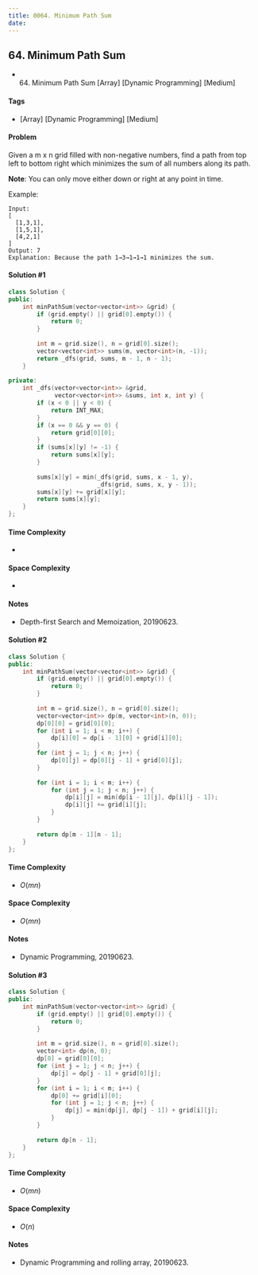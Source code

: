 ```yaml
---
title: 0064. Minimum Path Sum
date: 
---
```


## 64. Minimum Path Sum
- 64. Minimum Path Sum [Array] [Dynamic Programming] [Medium]

#### Tags
- [Array] [Dynamic Programming] [Medium]

#### Problem
Given a m x n grid filled with non-negative numbers, find a path from top left to bottom right which minimizes the sum of all numbers along its path.

**Note**: You can only move either down or right at any point in time.

Example:

    Input:
    [
      [1,3,1],
      [1,5,1],
      [4,2,1]
    ]
    Output: 7
    Explanation: Because the path 1→3→1→1→1 minimizes the sum.

#### Solution #1
``` C++
class Solution {
public:
    int minPathSum(vector<vector<int>> &grid) {
        if (grid.empty() || grid[0].empty()) {
            return 0;
        }
        
        int m = grid.size(), n = grid[0].size();
        vector<vector<int>> sums(m, vector<int>(n, -1));
        return _dfs(grid, sums, m - 1, n - 1);
    }
    
private:
    int _dfs(vector<vector<int>> &grid, 
             vector<vector<int>> &sums, int x, int y) {
        if (x < 0 || y < 0) {
            return INT_MAX;
        }
        if (x == 0 && y == 0) {
            return grid[0][0];
        }
        if (sums[x][y] != -1) {
            return sums[x][y];
        }
        
        sums[x][y] = min(_dfs(grid, sums, x - 1, y), 
                         _dfs(grid, sums, x, y - 1));
        sums[x][y] += grid[x][y];
        return sums[x][y];
    }
};
```

#### Time Complexity
- 

#### Space Complexity
- 

#### Notes
- Depth-first Search and Memoization, 20190623.

#### Solution #2
``` C++
class Solution {
public:
    int minPathSum(vector<vector<int>> &grid) {
        if (grid.empty() || grid[0].empty()) {
            return 0;
        }
        
        int m = grid.size(), n = grid[0].size();
        vector<vector<int>> dp(m, vector<int>(n, 0));
        dp[0][0] = grid[0][0];
        for (int i = 1; i < m; i++) {
            dp[i][0] = dp[i - 1][0] + grid[i][0];
        }
        for (int j = 1; j < n; j++) {
            dp[0][j] = dp[0][j - 1] + grid[0][j];
        }
        
        for (int i = 1; i < m; i++) {
            for (int j = 1; j < n; j++) {
                dp[i][j] = min(dp[i - 1][j], dp[i][j - 1]);
                dp[i][j] += grid[i][j];
            }
        }
        
        return dp[m - 1][n - 1];
    }
};
```

#### Time Complexity
- $O(mn)$

#### Space Complexity
- $O(mn)$

#### Notes
- Dynamic Programming, 20190623.

#### Solution #3
``` C++
class Solution {
public:
    int minPathSum(vector<vector<int>> &grid) {
        if (grid.empty() || grid[0].empty()) {
            return 0;
        }
        
        int m = grid.size(), n = grid[0].size();
        vector<int> dp(n, 0);
        dp[0] = grid[0][0];
        for (int j = 1; j < n; j++) {
            dp[j] = dp[j - 1] + grid[0][j];
        }
        for (int i = 1; i < m; i++) {
            dp[0] += grid[i][0];
            for (int j = 1; j < n; j++) {
                dp[j] = min(dp[j], dp[j - 1]) + grid[i][j];
            }
        }
        
        return dp[n - 1];
    }
};
```

#### Time Complexity
- $O(mn)$

#### Space Complexity
- $O(n)$

#### Notes
- Dynamic Programming and rolling array, 20190623.
